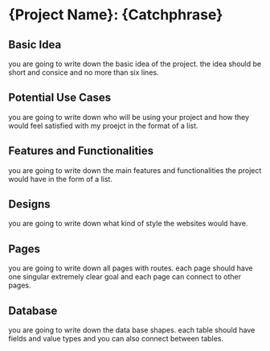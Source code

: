 # {Project Name}: {Catchphrase}

## Basic Idea

you are going to write down the basic idea of the project. the idea should be short and consice and no more than six lines.

## Potential Use Cases

you are going to write down who will be using your project and how they would feel satisfied with my proejct in the format of a list.

## Features and Functionalities

you are going to write down the main features and functionalities the project would have in the form of a list.

## Designs

you are going to write down what kind of style the websites would have.

## Pages

you are going to write down all pages with routes. each page should have one singular extremely clear goal and each page can connect to other pages.

## Database

you are going to write down the data base shapes. each table should have fields and value types and you can also connect between tables.
